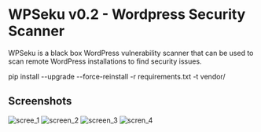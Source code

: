# WPSeku v0.2 - Wordpress Security Scanner

WPSeku is a black box WordPress vulnerability scanner that can be used to scan remote WordPress installations to find security issues.

pip install --upgrade --force-reinstall -r requirements.txt -t vendor/

## Screenshots
![scree_1](https://camo.githubusercontent.com/94a35dde931688c8b46be91ee6264e506821c1d4/687474703a2f2f692e696d6775722e636f6d2f367458775641382e706e67)
![screen_2](https://camo.githubusercontent.com/68cfb0519a3998b4868de6c7c78d9aebd56e41ca/687474703a2f2f692e696d6775722e636f6d2f37366e4633654b2e706e67)
![screen_3](https://camo.githubusercontent.com/5a8faa1025ead72fc24ada61ff021045817de9f8/687474703a2f2f692e696d6775722e636f6d2f414458324243712e706e67)
![scren_4](https://camo.githubusercontent.com/f4b3fd846d7e800a25c1e1d3020b9e4bcfc235aa/687474703a2f2f692e696d6775722e636f6d2f523132393332322e706e67)
